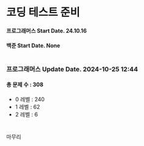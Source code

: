 # 코딩 테스트 준비

#### 프로그래머스 Start Date. 24.10.16
#### 백준 Start Date. None

# 
### 프로그래머스 Update Date. 2024-10-25 12:44
#### 총 문제 수 : 308
- 0 레벨 : 240
- 1 레벨 : 62
- 2 레벨 : 6

# 
마무리

# 
